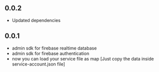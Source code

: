 ## 0.0.2

- Updated dependencies

## 0.0.1

- admin sdk for firebase realtime database 
- admin sdk for firebase authentication
- now you can load your service file as map [Just copy the data inside service-account.json file]
